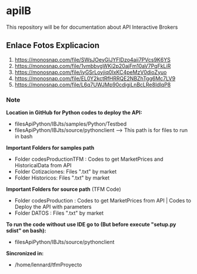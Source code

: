 # apiIB

This repository will be for documentation about API Interactive Brokers


## Enlace Fotos Explicacion

1. https://monosnap.com/file/SWsJOeyGlJYFlDzo4aii7PVcs9K6YS
2. https://monosnap.com/file/1vmbbvgWKi2p20ajFm10aV7PqFkLiR
3. https://monosnap.com/file/iyGSrLoyjiq0IxKC4peMzV0dioZyuo
4. https://monosnap.com/file/EL0Y2kctRfHRRQE2NBZhTgg6Mc7LV9
5. https://monosnap.com/file/L6q7UWJMp90cdigiLnBcLRe8IdlqP8


### Note

**Location in GitHub for Python codes to deploy the API:**
* filesApiPython/IBJts/samples/Python/Testbed
* filesApiPython/IBJts/source/pythonclient  --> This path is for files to run in bash

**Important Folders for samples path** 
* Folder codesProductionTFM : Codes to get MarketPrices and  HistoricalData from API
* Folder Cotizaciones: Files ".txt" by market
* Folder Historicos: Files ".txt" by market

**Important Folders for source path** (TFM Code) 
* Folder codesProduction : Codes to get MarketPrices from API | Codes to Deploy the API with parameters
* Folder DATOS : Files ".txt" by market

**To run the code without use IDE go to (But before execute "setup.py sdist" on bash):**
* filesApiPython/IBJts/source/pythonclient

**Sincronized in:**
* /home/lennard/tfmProyecto
